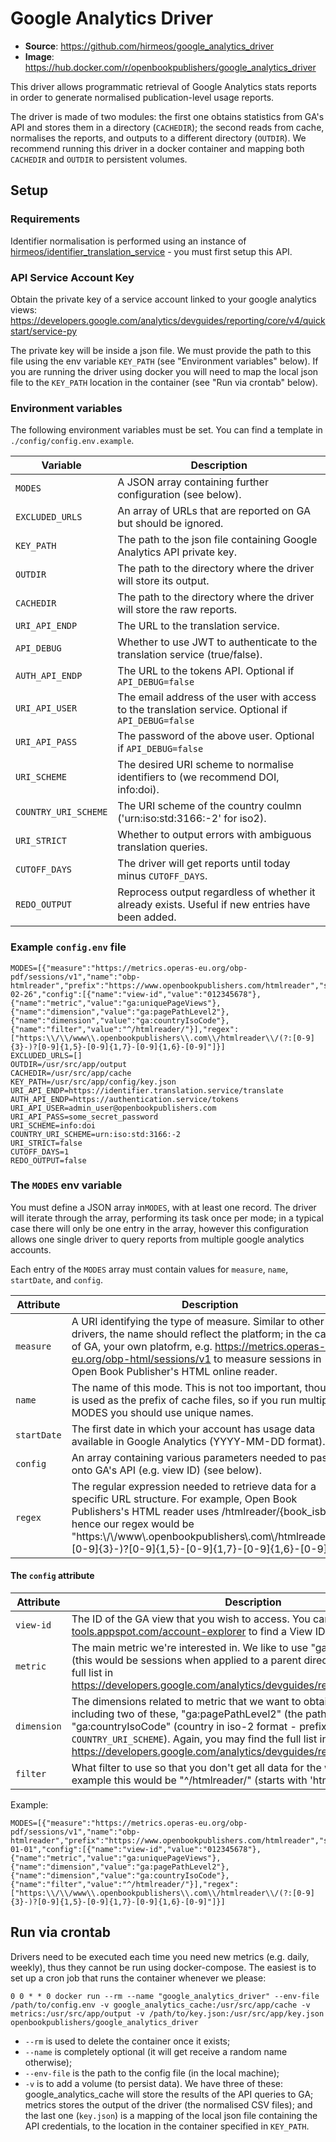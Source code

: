 # Google Analytics Driver
- **Source**: https://github.com/hirmeos/google_analytics_driver
- **Image**: https://hub.docker.com/r/openbookpublishers/google_analytics_driver

This driver allows programmatic retrieval of Google Analytics stats reports in order to generate normalised publication-level usage reports.

The driver is made of two modules: the first one obtains statistics from GA's API and stores them in a directory (`CACHEDIR`); the second reads from cache, normalises the reports, and outputs to a different directory (`OUTDIR`). We recommend running this driver in a docker container and mapping both `CACHEDIR` and `OUTDIR` to persistent volumes.

## Setup
### Requirements
Identifier normalisation is performed using an instance of [hirmeos/identifier_translation_service][1] - you must first setup this API.

### API Service Account Key
Obtain the private key of a service account linked to your google analytics views: https://developers.google.com/analytics/devguides/reporting/core/v4/quickstart/service-py

The private key will be inside a json file. We must provide the path to this file using the env variable `KEY_PATH` (see "Environment variables" below). If you are running the driver using docker you will need to map the local json file to the `KEY_PATH` location in the container (see "Run via crontab" below).

### Environment variables
The following environment variables must be set. You can find a template in `./config/config.env.example`.

| Variable                | Description                                                                                        |
| ----------------------- | -------------------------------------------------------------------------------------------------- |
| `MODES`                 | A JSON array containing further configuration (see below).                                         |
| `EXCLUDED_URLS`         | An array of URLs that are reported on GA but should be ignored.                                    |
| `KEY_PATH`              | The path to the json file containing Google Analytics API private key.                             |
| `OUTDIR`                | The path to the directory where the driver will store its output.                                  |
| `CACHEDIR`              | The path to the directory where the driver will store the raw reports.                             |
| `URI_API_ENDP`          | The URL to the translation service.                                                                |
| `API_DEBUG`             | Whether to use JWT to authenticate to the translation service (true/false).                        |
| `AUTH_API_ENDP`         | The URL to the tokens API. Optional if `API_DEBUG=false`                                           |
| `URI_API_USER`          | The email address of the user with access to the translation service. Optional if `API_DEBUG=false`|
| `URI_API_PASS`          | The password of the above user. Optional if `API_DEBUG=false`                                      |
| `URI_SCHEME`            | The desired URI scheme to normalise identifiers to (we recommend DOI, info:doi).                   |
| `COUNTRY_URI_SCHEME`    | The URI scheme of the country coulmn ('urn:iso:std:3166:-2' for iso2).                             |
| `URI_STRICT`            | Whether to output errors with ambiguous translation queries.                                       |
| `CUTOFF_DAYS`           | The driver will get reports until today minus `CUTOFF_DAYS`.                                       |
| `REDO_OUTPUT`           | Reprocess output regardless of whether it already exists. Useful if new entries have been added.   |


### Example `config.env` file

```
MODES=[{"measure":"https://metrics.operas-eu.org/obp-pdf/sessions/v1","name":"obp-htmlreader","prefix":"https://www.openbookpublishers.com/htmlreader","startDate":"2014-02-26","config":[{"name":"view-id","value":"012345678"},{"name":"metric","value":"ga:uniquePageViews"},{"name":"dimension","value":"ga:pagePathLevel2"},{"name":"dimension","value":"ga:countryIsoCode"},{"name":"filter","value":"^/htmlreader/"}],"regex":["https:\\/\\/www\\.openbookpublishers\\.com\\/htmlreader\\/(?:[0-9]{3}-)?[0-9]{1,5}-[0-9]{1,7}-[0-9]{1,6}-[0-9]"]}]
EXCLUDED_URLS=[]
OUTDIR=/usr/src/app/output
CACHEDIR=/usr/src/app/cache
KEY_PATH=/usr/src/app/config/key.json
URI_API_ENDP=https://identifier.translation.service/translate
AUTH_API_ENDP=https://authentication.service/tokens
URI_API_USER=admin_user@openbookpublishers.com
URI_API_PASS=some_secret_password
URI_SCHEME=info:doi
COUNTRY_URI_SCHEME=urn:iso:std:3166:-2
URI_STRICT=false
CUTOFF_DAYS=1
REDO_OUTPUT=false
```


### The `MODES` env variable
You must define a JSON array in`MODES`, with at least one record. The driver will iterate through the array, performing its task once per mode; in a typical case there will only be one entry in the array, however this configuration allows one single driver to query reports from multiple google analytics accounts.

Each entry of the `MODES` array must contain values for `measure`, `name`, `startDate`, and `config`.

| Attribute   | Description                                                                                                     |
| ----------- | --------------------------------------------------------------------------------------------------------------- |
| `measure`   | A URI identifying the type of measure. Similar to other drivers, the name should reflect the platform; in the case of GA, your own platofrm, e.g. https://metrics.operas-eu.org/obp-html/sessions/v1 to measure sessions in Open Book Publisher's HTML online reader. |
| `name`      | The name of this mode. This is not too important, though it is used as the prefix of cache files, so if you run multiple MODES you should use unique names. |
| `startDate` | The first date in which your account has usage data available in Google Analytics (YYYY-MM-DD format).                                                      |
| `config`    | An array containing various parameters needed to pass onto GA's API (e.g. view ID) (see below).                                                             |
| `regex`     | The regular expression needed to retrieve data for a specific URL structure. For example, Open Book Publishers's HTML reader uses /htmlreader/{book_isbn} hence our regex would be "https:\\/\\/www\\.openbookpublishers\\.com\\/htmlreader\\/(?:[0-9]{3}-)?[0-9]{1,5}-[0-9]{1,7}-[0-9]{1,6}-[0-9]" |

#### The `config` attribute
| Attribute   | Description                                                                                                                                      |
| ----------- | ------------------------------------------------------------------------------------------------------------------------------------------------ |
| `view-id`   | The ID of the GA view that you wish to access. You can use https://ga-dev-tools.appspot.com/account-explorer to find a View ID.                  |
| `metric`    | The main metric we're interested in. We like to use "ga:uniquePageViews" (this would be sessions when applied to a parent directory). You may find the full list in https://developers.google.com/analytics/devguides/reporting/core/dimsmets |
| `dimension` | The dimensions related to metric that we want to obtain. We recommend including two of these, "ga:pagePathLevel2" (the path) and "ga:countryIsoCode" (country in iso-2 format - prefixed after with `COUNTRY_URI_SCHEME`). Again, you may find the full list in https://developers.google.com/analytics/devguides/reporting/core/dimsmets |
| `filter`    | What filter to use so that you don't get all data for the whole website. In our example this would be "^/htmlreader/" (starts with 'htmlreader') |

Example:
```
MODES=[{"measure":"https://metrics.operas-eu.org/obp-pdf/sessions/v1","name":"obp-htmlreader","prefix":"https://www.openbookpublishers.com/htmlreader","startDate":"2015-01-01","config":[{"name":"view-id","value":"012345678"},{"name":"metric","value":"ga:uniquePageViews"},{"name":"dimension","value":"ga:pagePathLevel2"},{"name":"dimension","value":"ga:countryIsoCode"},{"name":"filter","value":"^/htmlreader/"}],"regex":["https:\\/\\/www\\.openbookpublishers\\.com\\/htmlreader\\/(?:[0-9]{3}-)?[0-9]{1,5}-[0-9]{1,7}-[0-9]{1,6}-[0-9]"]}]
```

## Run via crontab
Drivers need to be executed each time you need new metrics (e.g. daily, weekly), thus they cannot be run using docker-compose. The easiest is to set up a cron job that runs the container whenever we please:
```
0 0 * * 0 docker run --rm --name "google_analytics_driver" --env-file /path/to/config.env -v google_analytics_cache:/usr/src/app/cache -v metrics:/usr/src/app/output -v /path/to/key.json:/usr/src/app/key.json openbookpublishers/google_analytics_driver
```
- `--rm` is used to delete the container once it exists;
- `--name` is completely optional (it will get receive a random name otherwise);
- `--env-file` is the path to the config file (in the local machine);
- `-v` is to add a volume (to persist data). We have three of these: google_analytics_cache will store the results of the API queries to GA; metrics stores the output of the driver (the normalised CSV files); and the last one (`key.json`) is a mapping of the local json file containing the API credentials, to the location in the container specified in `KEY_PATH`.

[1]: https://metrics.operas-eu.org/docs/identifier-translation-service "Identifier Translation Service"
